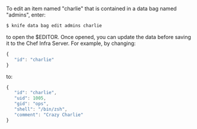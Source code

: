 To edit an item named "charlie" that is contained in a data bag named
"admins", enter:

``` bash
$ knife data bag edit admins charlie
```

to open the \$EDITOR. Once opened, you can update the data before saving
it to the Chef Infra Server. For example, by changing:

``` javascript
{
   "id": "charlie"
}
```

to:

``` javascript
{
   "id": "charlie",
   "uid": 1005,
   "gid": "ops",
   "shell": "/bin/zsh",
   "comment": "Crazy Charlie"
}
```